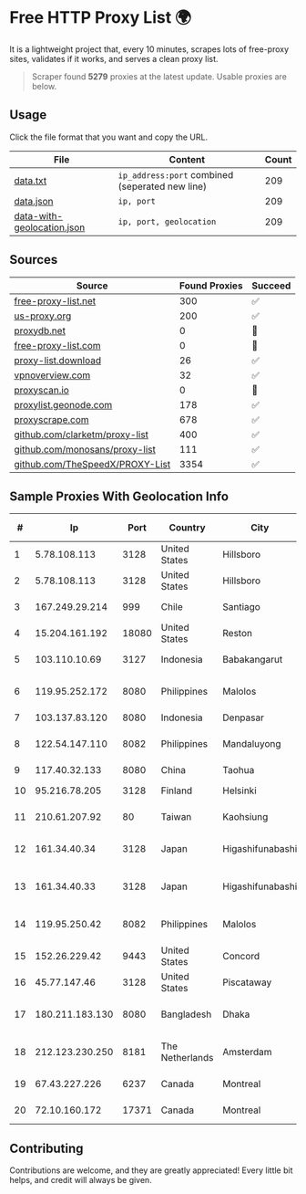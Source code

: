 
# Free HTTP Proxy List 🌍

It is a lightweight project that, every 10 minutes, scrapes lots of free-proxy sites, validates if it works, and serves a clean proxy list.


> Scraper found **5279** proxies at the latest update. Usable proxies are below.

## Usage

Click the file format that you want and copy the URL.


|File|Content|Count|
|----|-------|-----|
|[data.txt](https://raw.githubusercontent.com/themiralay/Proxy-List-World/master/data.txt)|`ip_address:port` combined (seperated new line)|209|
|[data.json](https://raw.githubusercontent.com/themiralay/Proxy-List-World/master/data.json)|`ip, port`|209|
|[data-with-geolocation.json](https://raw.githubusercontent.com/themiralay/Proxy-List-World/master/data-with-geolocation.json)|`ip, port, geolocation`|209|

## Sources

|Source|Found Proxies|Succeed|
|------|-------------|-------|
|[free-proxy-list.net](https://free-proxy-list.net)|300|✅|
|[us-proxy.org](https://www.us-proxy.org)|200|✅|
|[proxydb.net](http://proxydb.net)|0|🚫|
|[free-proxy-list.com](https://free-proxy-list.com/?page=&port=&type%5B%5D=http&type%5B%5D=https&up_time=0&search=Search)|0|🚫|
|[proxy-list.download](https://www.proxy-list.download/HTTP)|26|✅|
|[vpnoverview.com](https://vpnoverview.com/privacy/anonymous-browsing/free-proxy-servers)|32|✅|
|[proxyscan.io](https://www.proxyscan.io)|0|🚫|
|[proxylist.geonode.com](https://proxylist.geonode.com/api/proxy-list?limit=300&page=1&sort_by=lastChecked&sort_type=desc&protocols=http,https)|178|✅|
|[proxyscrape.com](https://api.proxyscrape.com/v2/?request=displayproxies&protocol=http&timeout=10000&country=all&ssl=all&anonymity=all)|678|✅|
|[github.com/clarketm/proxy-list](https://raw.githubusercontent.com/clarketm/proxy-list/master/proxy-list-raw.txt)|400|✅|
|[github.com/monosans/proxy-list](https://raw.githubusercontent.com/monosans/proxy-list/main/proxies/http.txt)|111|✅|
|[github.com/TheSpeedX/PROXY-List](https://raw.githubusercontent.com/TheSpeedX/PROXY-List/master/http.txt)|3354|✅|


## Sample Proxies With Geolocation Info

|#|Ip|Port|Country|City|Internet Service Provider|
|-|--|----|-------|----|-------------------------|
|1|5.78.108.113|3128|United States|Hillsboro|Hetzner Online GmbH|
|2|5.78.108.113|3128|United States|Hillsboro|Hetzner Online GmbH|
|3|167.249.29.214|999|Chile|Santiago|Grupo Metrowan Telecom SPA|
|4|15.204.161.192|18080|United States|Reston|OVH SAS|
|5|103.110.10.69|3127|Indonesia|Babakangarut|PT Citra Jelajah Informatika|
|6|119.95.252.172|8080|Philippines|Malolos|Philippine Long Distance Telephone Co.|
|7|103.137.83.120|8080|Indonesia|Denpasar|PT TELIO INTI NUSA|
|8|122.54.147.110|8082|Philippines|Mandaluyong|Philippine Long Distance Telephone Co.|
|9|117.40.32.133|8080|China|Taohua|Chinanet|
|10|95.216.78.205|3128|Finland|Helsinki|Hetzner Online GmbH|
|11|210.61.207.92|80|Taiwan|Kaohsiung|Chunghwa Telecom Co., Ltd.|
|12|161.34.40.34|3128|Japan|Higashifunabashi|NTT PC Communications, Inc.|
|13|161.34.40.33|3128|Japan|Higashifunabashi|NTT PC Communications, Inc.|
|14|119.95.250.42|8082|Philippines|Malolos|Philippine Long Distance Telephone Co.|
|15|152.26.229.42|9443|United States|Concord|MCNC|
|16|45.77.147.46|3128|United States|Piscataway|The Constant Company|
|17|180.211.183.130|8080|Bangladesh|Dhaka|Bangladesh Telecommunications Company Ltd.|
|18|212.123.230.250|8181|The Netherlands|Amsterdam|COLT Technology Services Group Limited|
|19|67.43.227.226|6237|Canada|Montreal|GloboTech Communications|
|20|72.10.160.172|17371|Canada|Montreal|GloboTech Communications|



## Contributing

Contributions are welcome, and they are greatly appreciated! Every
little bit helps, and credit will always be given.


